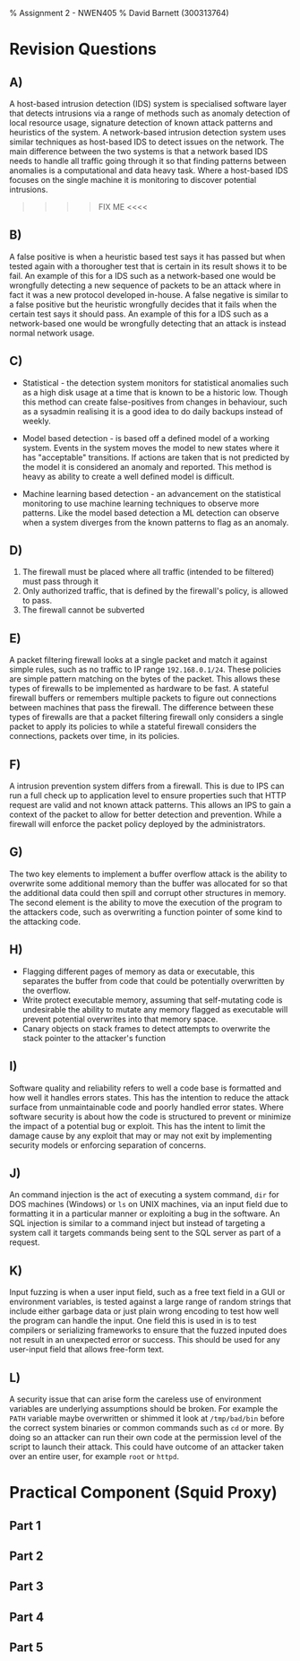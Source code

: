 % Assignment 2 - NWEN405
% David Barnett (300313764)

# Revision Questions

## A)

A host-based intrusion detection (IDS) system is specialised software layer that detects
intrusions via a range of methods such as anomaly detection of local resource usage,
signature detection of known attack patterns and heuristics of the system.
A network-based intrusion detection system uses similar techniques as host-based IDS to
detect issues on the network. 
The main difference between the two systems is that a network based IDS needs
to handle all traffic going through it so that finding patterns between anomalies 
is a computational and data heavy task. Where a host-based IDS focuses on the single machine
it is monitoring to discover potential intrusions.

>>>> FIX ME <<<<

## B)

A false positive is when a heuristic based test says it has passed but when
tested again with a thorougher test that is certain in its result shows it to be
fail.
An example of this for a IDS such as a network-based one would be wrongfully detecting
a new sequence of packets to be an attack where in fact it was a new protocol developed
in-house.
A false negative  is similar to a false positive but the heuristic wrongfully
decides that it fails when the certain test says it should pass.
An example of this for a IDS such as a network-based one would be wrongfully detecting
that an attack is instead normal network usage.

## C)

 * Statistical - the detection system monitors for statistical anomalies such
  as a high disk usage at a time that is known to be a historic low.
  Though this method can create false-positives from changes in behaviour, such
  as a sysadmin realising it is a good idea to do daily backups instead of weekly.

 * Model based detection - is based off a defined model of a working system.
 Events in the system moves the model to new states where it has "acceptable" transitions.
 If actions are taken that is not predicted by the model it is considered an
 anomaly and reported. This method is heavy as ability to create a well defined model
 is difficult.

 * Machine learning based detection - an advancement on the statistical monitoring
  to use machine learning techniques to observe more patterns. 
  Like the model based detection a ML detection can observe when a system diverges from
  the known patterns to flag as an anomaly.

## D)

 1. The firewall must be placed where all traffic (intended to be filtered) must pass through it
 2. Only authorized traffic, that is defined by the firewall's policy, is allowed to pass.
 3. The firewall cannot be subverted

## E)

A packet filtering firewall looks at a single packet and match it against simple rules,
such as no traffic to IP range `192.168.0.1/24`.
These policies are simple pattern matching on the bytes of the packet.
This allows these types of firewalls to be implemented as hardware to be fast. 
A stateful firewall buffers or remembers multiple packets to figure out connections
between machines that pass the firewall.
The difference between these types of firewalls are that a packet filtering firewall
only considers a single packet to apply its policies to while a stateful firewall
considers the connections, packets over time, in its policies.

## F)

A intrusion  prevention system differs from a firewall.
This is due to IPS can run a full check up to application level to 
ensure properties such that HTTP request are valid and not known attack
patterns. This allows an IPS to gain a context of the packet to allow for
better detection and prevention.
While a firewall will enforce the packet policy deployed by the
administrators.

## G)

The two key elements to implement a buffer overflow attack is the ability
to overwrite some additional memory than the buffer was allocated for so that
the additional data could then spill and corrupt other structures in memory.
The second element is the ability to move the execution of the program to the
attackers code, such as overwriting a function pointer of some kind to the 
attacking code.

## H)

 * Flagging different pages of memory as data or executable, this separates the buffer from code that could be potentially overwritten by the overflow.
 * Write protect executable memory, assuming that self-mutating code is undesirable
   the ability to mutate any memory flagged as executable will prevent potential
   overwrites into that memory space.
 * Canary objects on stack frames to detect attempts to overwrite the stack pointer to
   the attacker's function

## I)

Software quality and reliability refers to well a code base is formatted and
how well it handles errors states.
This has the intention to reduce the attack surface from unmaintainable code
and poorly handled error states.
Where software security is about how the code is structured to prevent or
minimize the impact of a potential bug or exploit.
This has the intent to limit the damage cause by any exploit that may or may not exit
by implementing security models or enforcing separation of concerns.

## J)

An command injection is the act of executing a system command, `dir` for DOS
machines (Windows) or `ls` on UNIX machines, via an input field due to formatting
it in a particular manner or exploiting a bug in the software.
An SQL injection is similar to a command inject but instead of targeting a
system call it targets commands being sent to the SQL server as part of a
request.

## K)

Input fuzzing is when a user input field, such as a free text field in a GUI or environment variables, is 
tested against a large range of random strings that include either garbage data or
just plain wrong encoding to test how well the program can handle the input.
One field this is used in is to test compilers or serializing frameworks to ensure
that the fuzzed inputed does not result in an unexpected error or success.
This should be used for any user-input field that allows free-form text.

## L)

A security issue that can arise form the careless use of environment variables
are underlying assumptions should be broken.
For example the `PATH` variable maybe overwritten or shimmed it look at
`/tmp/bad/bin` before the correct system binaries or common commands such as
`cd` or more.
By doing so an attacker can run their own code at the permission level of the script
to launch their attack.
This could have outcome of an attacker taken over an entire user, for example `root`
or `httpd`.

# Practical Component (Squid Proxy)

## Part 1

## Part 2

## Part 3

## Part 4

## Part 5
